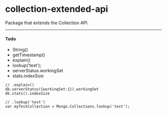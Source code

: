 collection-extended-api
=======================

Package that extends the Collection API.

----------------------------
#### Todo

- String() 
- getTimestamp() 
- explain()
- lookup('test');
- serverStatus.workingSet
- stats.indexSize



````
// .explain()
db.serverStatus({workingSet:1}).workingSet  
db.stats().indexSize  

// .lookup('test')
var myTestCollection = Mongo.Collections.lookup('test');
````
